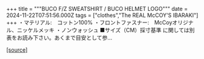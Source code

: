 +++
title = """BUCO F/Z SWEATSHIRT / BUCO HELMET LOGO"""
date = 2024-11-22T07:51:56.000Z
tags = ["clothes","The REAL McCOY'S IBARAKI"]
+++
・マテリアル:　コットン100% ・フロントファスナー:　McCoyオリジナル、ニッケルメッキ ・ノンウォッシュ ■サイズ（CM）採寸基準 に関しては別表をお読み下さい。あくまで目安として参...

[[source]](https://the-realmccoys.ocnk.net/product/1225)
